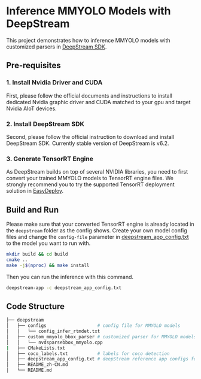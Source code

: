 # Inference MMYOLO Models with DeepStream

This project demonstrates how to inference MMYOLO models with customized parsers in [DeepStream SDK](https://developer.nvidia.com/deepstream-sdk).

## Pre-requisites

### 1. Install Nvidia Driver and CUDA

First, please follow the official documents and instructions to install dedicated Nvidia graphic driver and CUDA matched to your gpu and target Nvidia AIoT devices.

### 2. Install DeepStream SDK

Second, please follow the official instruction to download and install DeepStream SDK. Currently stable version of DeepStream is v6.2.

### 3. Generate TensorRT Engine

As DeepStream builds on top of several NVIDIA libraries, you need to first convert your trained MMYOLO models to TensorRT engine files. We strongly recommend you to try the supported TensorRT deployment solution in [EasyDeploy](../../easydeploy/).

## Build and Run

Please make sure that your converted TensorRT engine is already located in the `deepstream` folder as the config shows. Create your own model config files and change the `config-file` parameter in [deepstream_app_config.txt](deepstream_app_config.txt) to the model you want to run with.

```bash
mkdir build && cd build
cmake ..
make -j$(nproc) && make install
```

Then you can run the inference with this command.

```bash
deepstream-app -c deepstream_app_config.txt
```

## Code Structure

```bash
├── deepstream
│   ├── configs                   # config file for MMYOLO models
│   │   └── config_infer_rtmdet.txt
│   ├── custom_mmyolo_bbox_parser # customized parser for MMYOLO models to DeepStream formats
│   │   └── nvdsparsebbox_mmyolo.cpp
|   ├── CMakeLists.txt
│   ├── coco_labels.txt           # labels for coco detection
│   ├── deepstream_app_config.txt # deepStream reference app configs for MMYOLO models
│   ├── README_zh-CN.md
│   └── README.md
```
